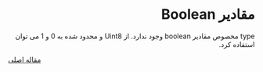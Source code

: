 <div dir="rtl" markdown="1">

# مقادیر Boolean

type مخصوص مقادیر boolean وجود ندارد. از Uint8 و محدود شده به 0 و 1 می توان استفاده کرد.

</div>

[مقاله اصلی](https://clickhouse.yandex/docs/fa/data_types/boolean/) <!--hide-->
